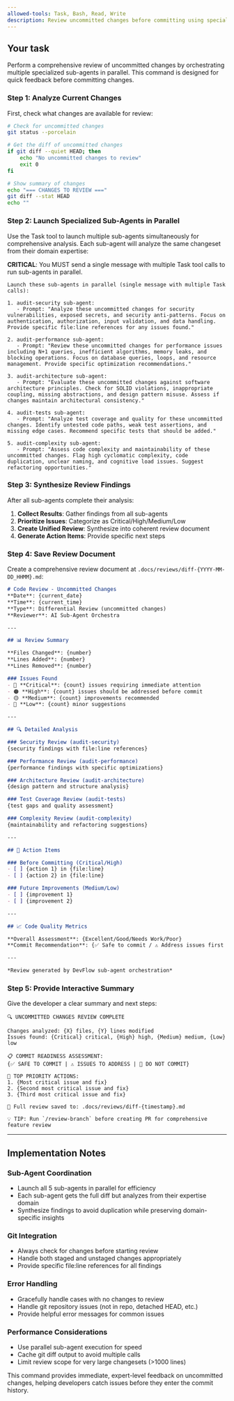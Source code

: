 ```yaml
---
allowed-tools: Task, Bash, Read, Write
description: Review uncommitted changes before committing using specialized sub-agents
---
```


## Your task

Perform a comprehensive review of uncommitted changes by orchestrating multiple specialized sub-agents in parallel. This command is designed for quick feedback before committing changes.

### Step 1: Analyze Current Changes

First, check what changes are available for review:

```bash
# Check for uncommitted changes
git status --porcelain

# Get the diff of uncommitted changes
if git diff --quiet HEAD; then
    echo "No uncommitted changes to review"
    exit 0
fi

# Show summary of changes
echo "=== CHANGES TO REVIEW ==="
git diff --stat HEAD
echo ""
```

### Step 2: Launch Specialized Sub-Agents in Parallel

Use the Task tool to launch multiple sub-agents simultaneously for comprehensive analysis. Each sub-agent will analyze the same changeset from their domain expertise:

**CRITICAL**: You MUST send a single message with multiple Task tool calls to run sub-agents in parallel.

```
Launch these sub-agents in parallel (single message with multiple Task calls):

1. audit-security sub-agent:
   - Prompt: "Analyze these uncommitted changes for security vulnerabilities, exposed secrets, and security anti-patterns. Focus on authentication, authorization, input validation, and data handling. Provide specific file:line references for any issues found."

2. audit-performance sub-agent:
   - Prompt: "Review these uncommitted changes for performance issues including N+1 queries, inefficient algorithms, memory leaks, and blocking operations. Focus on database queries, loops, and resource management. Provide specific optimization recommendations."

3. audit-architecture sub-agent:
   - Prompt: "Evaluate these uncommitted changes against software architecture principles. Check for SOLID violations, inappropriate coupling, missing abstractions, and design pattern misuse. Assess if changes maintain architectural consistency."

4. audit-tests sub-agent:
   - Prompt: "Analyze test coverage and quality for these uncommitted changes. Identify untested code paths, weak test assertions, and missing edge cases. Recommend specific tests that should be added."

5. audit-complexity sub-agent:
   - Prompt: "Assess code complexity and maintainability of these uncommitted changes. Flag high cyclomatic complexity, code duplication, unclear naming, and cognitive load issues. Suggest refactoring opportunities."
```

### Step 3: Synthesize Review Findings

After all sub-agents complete their analysis:

1. **Collect Results**: Gather findings from all sub-agents
2. **Prioritize Issues**: Categorize as Critical/High/Medium/Low
3. **Create Unified Review**: Synthesize into coherent review document
4. **Generate Action Items**: Provide specific next steps

### Step 4: Save Review Document

Create a comprehensive review document at `.docs/reviews/diff-{YYYY-MM-DD_HHMM}.md`:

```markdown
# Code Review - Uncommitted Changes
**Date**: {current_date}
**Time**: {current_time}
**Type**: Differential Review (uncommitted changes)
**Reviewer**: AI Sub-Agent Orchestra

---

## 📊 Review Summary

**Files Changed**: {number}
**Lines Added**: {number}
**Lines Removed**: {number}

### Issues Found
- 🔴 **Critical**: {count} issues requiring immediate attention
- 🟠 **High**: {count} issues should be addressed before commit
- 🟡 **Medium**: {count} improvements recommended
- 🔵 **Low**: {count} minor suggestions

---

## 🔍 Detailed Analysis

### Security Review (audit-security)
{security findings with file:line references}

### Performance Review (audit-performance)
{performance findings with specific optimizations}

### Architecture Review (audit-architecture)
{design pattern and structure analysis}

### Test Coverage Review (audit-tests)
{test gaps and quality assessment}

### Complexity Review (audit-complexity)
{maintainability and refactoring suggestions}

---

## 🎯 Action Items

### Before Committing (Critical/High)
- [ ] {action 1} in {file:line}
- [ ] {action 2} in {file:line}

### Future Improvements (Medium/Low)
- [ ] {improvement 1}
- [ ] {improvement 2}

---

## 📈 Code Quality Metrics

**Overall Assessment**: {Excellent/Good/Needs Work/Poor}
**Commit Recommendation**: {✅ Safe to commit / ⚠️ Address issues first / 🚫 Do not commit}

---

*Review generated by DevFlow sub-agent orchestration*
```

### Step 5: Provide Interactive Summary

Give the developer a clear summary and next steps:

```
🔍 UNCOMMITTED CHANGES REVIEW COMPLETE

Changes analyzed: {X} files, {Y} lines modified
Issues found: {Critical} critical, {High} high, {Medium} medium, {Low} low

📋 COMMIT READINESS ASSESSMENT:
{✅ SAFE TO COMMIT | ⚠️ ISSUES TO ADDRESS | 🚫 DO NOT COMMIT}

🎯 TOP PRIORITY ACTIONS:
1. {Most critical issue and fix}
2. {Second most critical issue and fix}
3. {Third most critical issue and fix}

📄 Full review saved to: .docs/reviews/diff-{timestamp}.md

💡 TIP: Run `/review-branch` before creating PR for comprehensive feature review
```

---

## Implementation Notes

### Sub-Agent Coordination
- Launch all 5 sub-agents in parallel for efficiency
- Each sub-agent gets the full diff but analyzes from their expertise domain
- Synthesize findings to avoid duplication while preserving domain-specific insights

### Git Integration
- Always check for changes before starting review
- Handle both staged and unstaged changes appropriately
- Provide specific file:line references for all findings

### Error Handling
- Gracefully handle cases with no changes to review
- Handle git repository issues (not in repo, detached HEAD, etc.)
- Provide helpful error messages for common issues

### Performance Considerations
- Use parallel sub-agent execution for speed
- Cache git diff output to avoid multiple calls
- Limit review scope for very large changesets (>1000 lines)

This command provides immediate, expert-level feedback on uncommitted changes, helping developers catch issues before they enter the commit history.